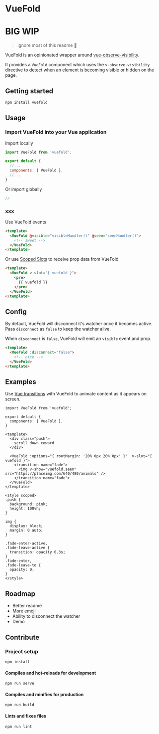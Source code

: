 # VueFold

# BIG WIP

> ignore most of this readme :eyes:

VueFold is an opinionated wrapper around [vue-observe-visibility](https://github.com/Akryum/vue-observe-visibility).

It provides a `VueFold` component which uses the `v-observe-visibility` directive to detect when an element is becoming visible or hidden on the page.

## Getting started

```bash
npm install vuefold
```

## Usage

### Import VueFold into your Vue application

Import locally

```JavaScript
import VueFold from 'vuefold';

export default {
  //...
  components: { VueFold },
  //...
}
```

Or import globally

```JavaScript
//
```

### xxx

Use VueFold events

```HTML
<template>
  <VueFold @visible="visibleHandler()" @seen="seenHandler()">
    <!-- sweet -->
  </VueFold>
</template>
```

Or use [Scoped Slots](https://vuejs.org/v2/guide/components-slots.html#Scoped-Slots) to receive prop data from VueFold

```HTML
<template>
  <VueFold v-slot="{ vuefold }">
    <pre>
      {{ vuefold }}
    </pre>
  </VueFold>
</template>
```

## Config

By default, VueFold will disconnect it's watcher once it becomes active. Pass `disconnect` as `false` to keep the watcher alive.

When `disconnect` is `false`, VueFold will emit an `visible` event and prop.

```HTML
<template>
  <VueFold :disconnect="false">
    <!-- nice -->
  </VueFold>
</template>
```

## Examples

Use [Vue transitions](https://vuejs.org/v2/guide/transitions.html) with VueFold to animate content as it appears on screen.

```
import VueFold from 'vuefold';

export default {
  components: { VueFold },
}

<template>
  <div class="push">
    scroll down coward
  </div>

  <VueFold :options="{ rootMargin: '20% 0px 20% 0px' }"  v-slot="{ vuefold }">
    <transition name="fade">
      <img v-show="vuefold.seen" src="https://placeimg.com/640/480/animals" />
    </transition name="fade">
  </VueFold>
</template>

<style scoped>
.push {
  background: pink;
  height: 100vh;
}

img {
  display: block;
  margin: 0 auto;
}

.fade-enter-active,
.fade-leave-active {
  transition: opacity 0.3s;
}
.fade-enter,
.fade-leave-to {
  opacity: 0;
}
</style>
```

## Roadmap

- Better readme
- More emoji
- Ability to disconnect the watcher
- Demo

## Contribute

### Project setup

```
npm install
```

#### Compiles and hot-reloads for development

```
npm run serve
```

#### Compiles and minifies for production

```
npm run build
```

#### Lints and fixes files

```
npm run lint
```
